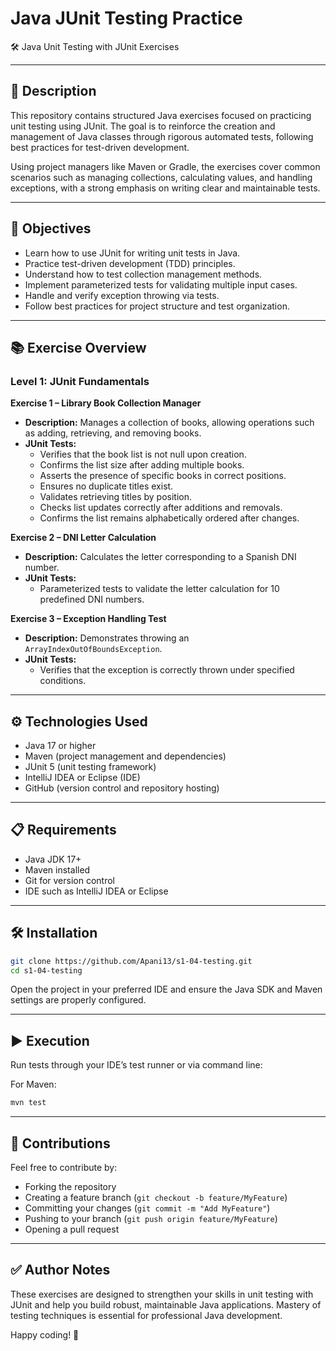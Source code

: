 # Java JUnit Testing Practice

🛠️ Java Unit Testing with JUnit Exercises

---

## 📝 Description

This repository contains structured Java exercises focused on practicing unit testing using JUnit. The goal is to reinforce the creation and management of Java classes through rigorous automated tests, following best practices for test-driven development.

Using project managers like Maven or Gradle, the exercises cover common scenarios such as managing collections, calculating values, and handling exceptions, with a strong emphasis on writing clear and maintainable tests.

---

## 🚀 Objectives

- Learn how to use JUnit for writing unit tests in Java.
- Practice test-driven development (TDD) principles.
- Understand how to test collection management methods.
- Implement parameterized tests for validating multiple input cases.
- Handle and verify exception throwing via tests.
- Follow best practices for project structure and test organization.

---

## 📚 Exercise Overview

### Level 1: JUnit Fundamentals

**Exercise 1 – Library Book Collection Manager**

- **Description:** Manages a collection of books, allowing operations such as adding, retrieving, and removing books.
- **JUnit Tests:**
    - Verifies that the book list is not null upon creation.
    - Confirms the list size after adding multiple books.
    - Asserts the presence of specific books in correct positions.
    - Ensures no duplicate titles exist.
    - Validates retrieving titles by position.
    - Checks list updates correctly after additions and removals.
    - Confirms the list remains alphabetically ordered after changes.

**Exercise 2 – DNI Letter Calculation**

- **Description:** Calculates the letter corresponding to a Spanish DNI number.
- **JUnit Tests:**
    - Parameterized tests to validate the letter calculation for 10 predefined DNI numbers.

**Exercise 3 – Exception Handling Test**

- **Description:** Demonstrates throwing an `ArrayIndexOutOfBoundsException`.
- **JUnit Tests:**
    - Verifies that the exception is correctly thrown under specified conditions.

---

## ⚙️ Technologies Used

- Java 17 or higher
- Maven (project management and dependencies)
- JUnit 5 (unit testing framework)
- IntelliJ IDEA or Eclipse (IDE)
- GitHub (version control and repository hosting)

---

## 📋 Requirements

- Java JDK 17+
- Maven installed
- Git for version control
- IDE such as IntelliJ IDEA or Eclipse

---

## 🛠️ Installation

```bash
git clone https://github.com/Apani13/s1-04-testing.git
cd s1-04-testing
```

Open the project in your preferred IDE and ensure the Java SDK and Maven settings are properly configured.

---

## ▶️ Execution

Run tests through your IDE’s test runner or via command line:

For Maven:

```bash
mvn test
```

---

## 🤝 Contributions

Feel free to contribute by:

- Forking the repository
- Creating a feature branch (`git checkout -b feature/MyFeature`)
- Committing your changes (`git commit -m "Add MyFeature"`)
- Pushing to your branch (`git push origin feature/MyFeature`)
- Opening a pull request

---

## ✅ Author Notes

These exercises are designed to strengthen your skills in unit testing with JUnit and help you build robust, maintainable Java applications. Mastery of testing techniques is essential for professional Java development.

Happy coding! 🚀
